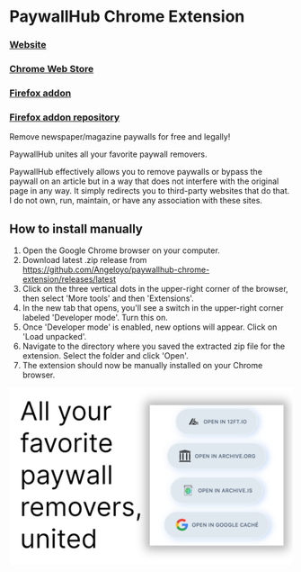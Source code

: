 # PaywallHub Chrome Extension

### [Website](https://paywallhub.com)

### [Chrome Web Store](https://chrome.google.com/webstore/detail/paywallhub/iimagbhmhkinjaaammedekiocfphhhca)

### [Firefox addon](https://addons.mozilla.org/es/firefox/addon/paywallhub/)

### [Firefox addon repository](https://github.com/Angeloyo/paywallhub-firefox-addon)

Remove newspaper/magazine paywalls for free and legally!

PaywallHub unites all your favorite paywall removers.

PaywallHub effectively allows you to remove paywalls or bypass the paywall on an article but in a way that does not interfere with the original page in any way. It simply redirects you to third-party websites that do that. I do not own, run, maintain, or have any association with these sites.

## How to install manually

1. Open the Google Chrome browser on your computer.
2. Download latest .zip release from https://github.com/Angeloyo/paywallhub-chrome-extension/releases/latest
3. Click on the three vertical dots in the upper-right corner of the browser, then select 'More tools' and then 'Extensions'.
4. In the new tab that opens, you'll see a switch in the upper-right corner labeled 'Developer mode'. Turn this on.
5. Once 'Developer mode' is enabled, new options will appear. Click on 'Load unpacked'.
6. Navigate to the directory where you saved the extracted zip file for the extension. Select the folder and click 'Open'.
7. The extension should now be manually installed on your Chrome browser.

![image-paywallhub](/img/1.png)
